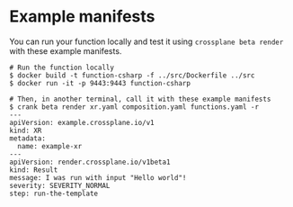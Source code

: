 # Example manifests

You can run your function locally and test it using `crossplane beta render`
with these example manifests.

```shell
# Run the function locally
$ docker build -t function-csharp -f ../src/Dockerfile ../src
$ docker run -it -p 9443:9443 function-csharp
```

```shell
# Then, in another terminal, call it with these example manifests
$ crank beta render xr.yaml composition.yaml functions.yaml -r
---
apiVersion: example.crossplane.io/v1
kind: XR
metadata:
  name: example-xr
---
apiVersion: render.crossplane.io/v1beta1
kind: Result
message: I was run with input "Hello world"!
severity: SEVERITY_NORMAL
step: run-the-template
```